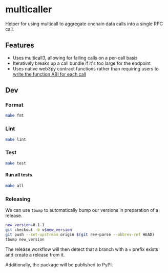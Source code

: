 # multicaller

Helper for using multicall to aggregate onchain data calls into a single RPC call.
## Features
* Uses multicall3, allowing for failing calls on a per-call basis
* Iteratively breaks up a call bundle if it's too large for the endpoint
* Uses native web3py contract functions rather than requiring users to [write the function ABI for each call](https://github.com/banteg/multicall.py/blob/9117c552c6ae85acec8452961db0aac51119070b/examples/daistats.py#L77)

## Dev

### Format

```bash
make fmt
```

### Lint

```bash
make lint
```

### Test

```bash
make test
```

#### Run all tests

```bash
make all
```

### Releasing

We can use `tbump` to automatically bump our versions in preparation of a release.

```bash 
new_version=0.1.1
git checkout -b v$new_version
git push --set-upstream origin $(git rev-parse --abbrev-ref HEAD)
tbump new_version
```

The release workflow will then detect that a branch with a `v` prefix exists and create a release from it.

Additionally, the package will be published to PyPI.
